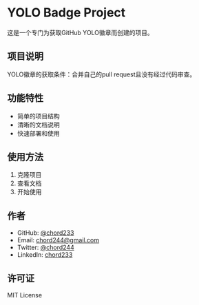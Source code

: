 # YOLO Badge Project

这是一个专门为获取GitHub YOLO徽章而创建的项目。

## 项目说明

YOLO徽章的获取条件：合并自己的pull request且没有经过代码审查。

## 功能特性

- 简单的项目结构
- 清晰的文档说明
- 快速部署和使用

## 使用方法

1. 克隆项目
2. 查看文档
3. 开始使用

## 作者

- GitHub: [@chord233](https://github.com/chord233)
- Email: chord244@gmail.com
- Twitter: [@chord244](https://twitter.com/chord244)
- LinkedIn: [chord233](https://linkedin.com/in/chord233)

## 许可证

MIT License